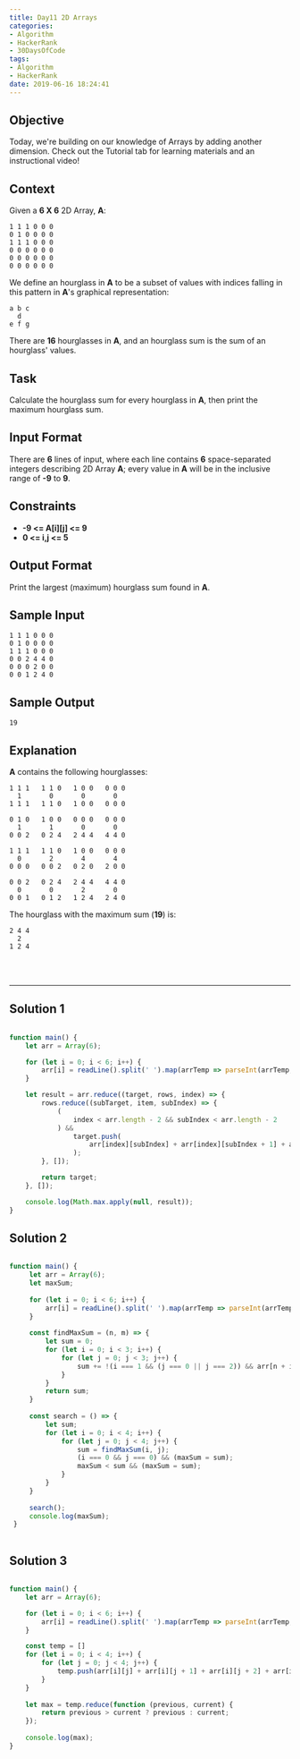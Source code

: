```yaml
---
title: Day11 2D Arrays
categories:
- Algorithm
- HackerRank
- 30DaysOfCode
tags:
- Algorithm
- HackerRank
date: 2019-06-16 18:24:41
---
```


## Objective

Today, we're building on our knowledge of Arrays by adding another dimension. Check out the Tutorial tab for learning materials and an instructional video!

## Context 

Given a **6 X 6** 2D Array, **A**:

```
1 1 1 0 0 0
0 1 0 0 0 0
1 1 1 0 0 0
0 0 0 0 0 0
0 0 0 0 0 0
0 0 0 0 0 0
```

We define an hourglass in **A** to be a subset of values with indices falling in this pattern in **A**'s graphical representation:

```
a b c
  d
e f g
```

There are **16** hourglasses in **A**, and an hourglass sum is the sum of an hourglass' values.


## Task

Calculate the hourglass sum for every hourglass in **A**, then print the maximum hourglass sum.


## Input Format

There are **6** lines of input, where each line contains **6** space-separated integers describing 2D Array **A**; every value in **A** will be in the inclusive range of **-9** to **9**.


## Constraints
   
- **-9 <= A[i][j] <= 9**
- **0 <= i,j <= 5**


## Output Format

Print the largest (maximum) hourglass sum found in **A**.



## Sample Input

```
1 1 1 0 0 0
0 1 0 0 0 0
1 1 1 0 0 0
0 0 2 4 4 0
0 0 0 2 0 0
0 0 1 2 4 0
```


## Sample Output

```
19
```


## Explanation

**A** contains the following hourglasses:

```
1 1 1   1 1 0   1 0 0   0 0 0
  1       0       0       0
1 1 1   1 1 0   1 0 0   0 0 0

0 1 0   1 0 0   0 0 0   0 0 0
  1       1       0       0
0 0 2   0 2 4   2 4 4   4 4 0

1 1 1   1 1 0   1 0 0   0 0 0
  0       2       4       4
0 0 0   0 0 2   0 2 0   2 0 0

0 0 2   0 2 4   2 4 4   4 4 0
  0       0       2       0
0 0 1   0 1 2   1 2 4   2 4 0
```

The hourglass with the maximum sum (**19**) is:

```
2 4 4
  2
1 2 4
```

<br/>
<br/>

---

## Solution 1

```javascript

function main() {
    let arr = Array(6);

    for (let i = 0; i < 6; i++) {
        arr[i] = readLine().split(' ').map(arrTemp => parseInt(arrTemp, 10));
    }

    let result = arr.reduce((target, rows, index) => {
        rows.reduce((subTarget, item, subIndex) => {
            (
                index < arr.length - 2 && subIndex < arr.length - 2
            ) &&
                target.push(
                    arr[index][subIndex] + arr[index][subIndex + 1] + arr[index][subIndex + 2] + arr[index + 1][subIndex + 1] + arr[index + 2][subIndex] + arr[index + 2][subIndex + 1] + arr[index + 2][subIndex + 2]
                );
        }, []);

        return target;
    }, []);

    console.log(Math.max.apply(null, result));
}

```

## Solution 2

```javascript

function main() {
     let arr = Array(6);
     let maxSum;
 
     for (let i = 0; i < 6; i++) {
         arr[i] = readLine().split(' ').map(arrTemp => parseInt(arrTemp, 10));
     }
 
     const findMaxSum = (n, m) => {
         let sum = 0;
         for (let i = 0; i < 3; i++) {
             for (let j = 0; j < 3; j++) {
                 sum += !(i === 1 && (j === 0 || j === 2)) && arr[n + i][m + j];
             }
         }
         return sum;
     }
 
     const search = () => {
         let sum;
         for (let i = 0; i < 4; i++) {
             for (let j = 0; j < 4; j++) {
                 sum = findMaxSum(i, j);
                 (i === 0 && j === 0) && (maxSum = sum);
                 maxSum < sum && (maxSum = sum);
             }
         }
     }
 
     search();
     console.log(maxSum);
 }
 
```

## Solution 3

```javascript

function main() {
    let arr = Array(6);

    for (let i = 0; i < 6; i++) {
        arr[i] = readLine().split(' ').map(arrTemp => parseInt(arrTemp, 10));
    }

    const temp = []
    for (let i = 0; i < 4; i++) {
        for (let j = 0; j < 4; j++) {
            temp.push(arr[i][j] + arr[i][j + 1] + arr[i][j + 2] + arr[i + 1][j + 1] + arr[i + 2][j] + arr[i + 2][j + 1] + arr[i + 2][j + 2])
        }
    }
    
    let max = temp.reduce(function (previous, current) {
        return previous > current ? previous : current;
    });
    
    console.log(max);
}

```
